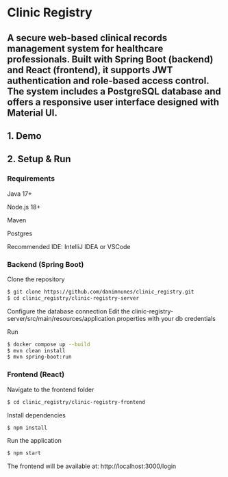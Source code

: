 # Clinic Registry

## A secure web-based clinical records management system for healthcare professionals. Built with Spring Boot (backend) and React (frontend), it supports JWT authentication and role-based access control. The system includes a PostgreSQL database and offers a responsive user interface designed with Material UI.

## 1. Demo



## 2. Setup & Run

### Requirements
Java 17+

Node.js 18+

Maven

Postgres

Recommended IDE: IntelliJ IDEA or VSCode

### Backend (Spring Boot)
Clone the repository

```sh
$ git clone https://github.com/danimnunes/clinic_registry.git
$ cd clinic_registry/clinic-registry-server
```
Configure the database connection
Edit the clinic-registry-server/src/main/resources/application.properties with your db credentials

Run

```sh
$ docker compose up --build
$ mvn clean install
$ mvn spring-boot:run
```


### Frontend (React)
Navigate to the frontend folder

```sh
$ cd clinic_registry/clinic-registry-frontend
```

Install dependencies

```sh
$ npm install
```

Run the application

```sh
$ npm start
```

The frontend will be available at: http://localhost:3000/login

